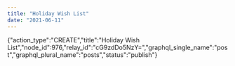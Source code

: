 ```yaml
---
title: "Holiday Wish List"
date: "2021-06-11"
---
```


{"action\_type":"CREATE","title":"Holiday Wish List","node\_id":976,"relay\_id":"cG9zdDo5NzY=","graphql\_single\_name":"post","graphql\_plural\_name":"posts","status":"publish"}

